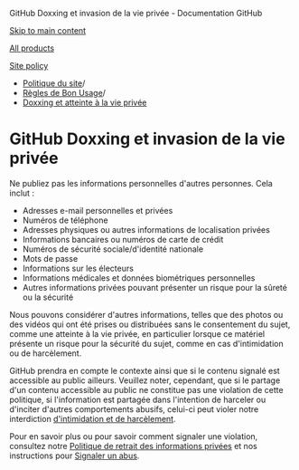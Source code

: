 GitHub Doxxing et invasion de la vie privée - Documentation GitHub

[Skip to main content](#main-content)

[All products](/fr)

[Site policy](/site-policy)

* [Politique du site](/fr/site-policy)/
* [Règles de Bon Usage](/fr/site-policy/acceptable-use-policies)/
* [Doxxing et atteinte à la vie privée](/fr/site-policy/acceptable-use-policies/github-doxxing-and-invasion-of-privacy)

GitHub Doxxing et invasion de la vie privée
==========

Ne publiez pas les informations personnelles d'autres personnes. Cela inclut :

* Adresses e-mail personnelles et privées
* Numéros de téléphone
* Adresses physiques ou autres informations de localisation privées
* Informations bancaires ou numéros de carte de crédit
* Numéros de sécurité sociale/d'identité nationale
* Mots de passe
* Informations sur les électeurs
* Informations médicales et données biométriques personnelles
* Autres informations privées pouvant présenter un risque pour la sûreté ou la sécurité

Nous pouvons considérer d'autres informations, telles que des photos ou des vidéos qui ont été prises ou distribuées sans le consentement du sujet, comme une atteinte à la vie privée, en particulier lorsque ce matériel présente un risque pour la sécurité du sujet, comme en cas d'intimidation ou de harcèlement.

GitHub prendra en compte le contexte ainsi que si le contenu signalé est accessible au public ailleurs. Veuillez noter, cependant, que si le partage d'un contenu accessible au public ne constitue pas une violation de cette politique, si l'information est partagée dans l'intention de harceler ou d'inciter d'autres comportements abusifs, celui-ci peut violer notre interdiction [d'intimidation et de harcèlement](/fr/site-policy/acceptable-use-policies/github-bullying-and-harassment).

Pour en savoir plus ou pour savoir comment signaler une violation, consultez notre [Politique de retrait des informations privées](/fr/site-policy/content-removal-policies/github-private-information-removal-policy) et nos instructions pour [Signaler un abus](/fr/communities/maintaining-your-safety-on-github/reporting-abuse-or-spam).
